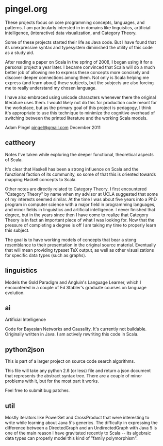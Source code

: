 
pingel.org
==========

These projects focus on core programming concepts, languages, and patterns.
I am particularly intersted in in domains like linguistics, artificial intelligence,
(interactive) data visualization, and Category Theory.

Some of these projects started their life as Java code.  But I have found that its 
unexpressive syntax and typesystem diminished the utility of this code as a study
aid.

After reading a paper on Scala in the spring of 2008, I began using it for
a personal project a year later.  I became convinced that Scala will do a much better job
of allowing me to express these concepts more concisely and discover deeper connections
among them.  Not only is Scala helping me express (and learn about) these subjects, but the
subjects are also forcing me to really understand my chosen language.

I have also embraced using unicode characters whenever there the original literature
uses them.  I would likely not do this for production code meant for the workplace, but
as the primary goal of this project is pedagogy, I think it's appropriate to use this
technique to minimize the cognitive overhead of switching between the printed literature
and the working Scala models.

Adam Pingel
<pingel@gmail.com>
December 2011

cattheory
---------

Notes I've taken while exploring the deeper functional, theoretical aspects of Scala.

It's clear that Haskell has been a strong influence on Scala and the functional
faction of its community, so some of that this is oriented towards mapping Haskell concepts
to Scala.

Other notes are directly related to Category Theory.  I first encountered "Category Theory"
by name when my advisor at UCLA suggested that some of my interests seemed similar.  At the time
I was about five years into a PhD program in computer science with a major field in programming
languages, and minor fields in linguistics and artificial intelligence.
I never finished that degree, but in the years since then I have come to realize that
Category Theory is in fact an important piece of what I was looking for.
Now that the pressure of
completing a degree is off I am taking my time to properly learn this subject.

The goal is to have working models of concepts that bear a stong resemblance to their
presentation in the original source material.  Eventually that will mean providing
typeset TeX output, as well as other visualizations for specific data types (such as
graphs).


linguistics
-----------

Models the Gold Paradigm and Angluin's Language Learner, which
I encountered in a couple of Ed Stabler's graduate courses
on language evolution.

ai 
----------------------------

Artificial Intelligence

Code for Bayesian Networks and Causality.
It's currently not buildable.
Originally written in Java.
I am actively rewriting this code in Scala.

python2json
-----------

This is part of a larger project on source code
search algorithms.

This file will take any python 2.6 (or less) file
and return a json document that represents the
abstract syntax tree.  There are a couple of minor
problems with it, but for the most part it works.

Feel free to submit bug patches.

util
----

Mostly iterators like PowerSet and CrossProduct that were
interesting to write while learning about Java 5's generics.
The difficulty in expressing the difference between a
DirectedGraph and an UndirectedGraph with Java 5 is one of
the main reason I have gravitated recently to Scala -- its
algebraic data types can properly model this kind of
"family polymorphism".

